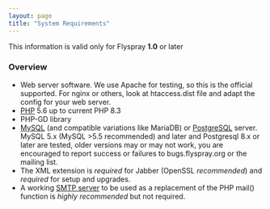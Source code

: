 ```yaml
---
layout: page
title: "System Requirements"
---
```


This information is valid only for Flyspray **1.0** or later

### Overview 

  * Web server software. We use Apache for testing, so this is the official supported. For nginx or others, look at htaccess.dist file and adapt the config for your web server.
  * [PHP](http://php.net) 5.6 up to current PHP 8.3
  * PHP-GD library
  * [MySQL]([https://www.mysql.com) (and compatible variations like MariaDB) or [PostgreSQL](https://www.postgresql.org) server. MySQL 5.x (MySQL >5.5 recommended) and later and Postgresql 8.x or later are tested, older versions may or may not work, you are encouraged to report success or failures to bugs.flyspray.org or the mailing list.
  * The XML extension is *required* for Jabber (OpenSSL *recommended*) and *required* for setup and upgrades.
  * A working [SMTP server](http://www.postfix.org) to be used as a replacement of the PHP mail() function  is *highly recommended* but not required.
